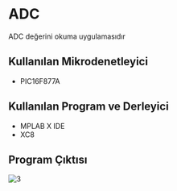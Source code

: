 #   ADC
ADC değerini okuma uygulamasıdır

## Kullanılan Mikrodenetleyici
- PIC16F877A

## Kullanılan Program ve Derleyici
- MPLAB X IDE
- XC8

## Program Çıktısı
![3](https://user-images.githubusercontent.com/75627147/203762061-0a5a2768-5fa3-4c48-b63d-6953a9e5d0d7.png)

